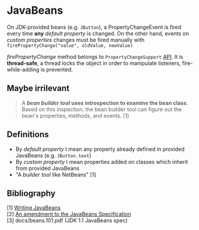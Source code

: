 # JavaBeans



On JDK-provided beans (e.g. `JButton`), a PropertyChangeEvent is fired every time 
__any__ _default property_ is changed. On the other hand, events on _custom properties_
changes must be fired manually with `firePropertyChange("value", oldValue, newValue)`

_firePropertyChange_ method belongs to `PropertyChangeSupport`
[API](https://docs.oracle.com/en/java/javase/17/docs/api/java.desktop/java/beans/PropertyChangeSupport.html).
It is __thread-safe__, a thread locks the object in order to manipulate listeners,
fire-while-adding is prevented.

## Maybe irrilevant
>A __*bean builder tool* uses introspection to examine the bean class__.
>Based on this inspection, the bean builder tool can figure out the bean's properties,
>methods, and events. [1]


## Definitions
* By _default property_ I mean any property already defined in provided JavaBeans (e.g. `JButton.text`)
* By _custom property_ I mean properties added on classes which inherit from provided JavaBeans
* "A _builder tool_ like NetBeans" [1]<br>

## Bibliography
[1] [Writing JavaBeans](https://docs.oracle.com/javase/tutorial/javabeans/writing/index.html)<br>
[2] [An amendment to the JavaBeans Specification](https://www.oracle.com/java/technologies/javase/javabeans-getlisteners.html)<br>
[3] docs/beans.101.pdf (JDK 1.1 JavaBeans spec)